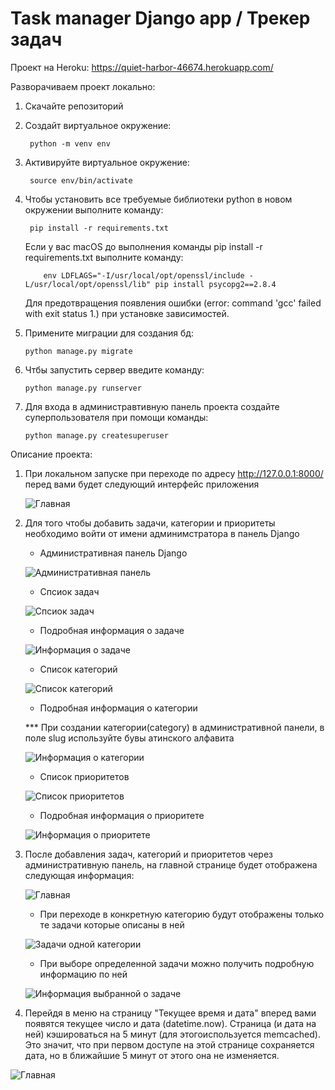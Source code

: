 # Task manager Django app / Трекер задач

Проект на Heroku: https://quiet-harbor-46674.herokuapp.com/

Разворачиваем проект локально:

1. Скачайте репозиторий

2. Создайт виртуальное окружение: 

        python -m venv env
       
3. Активируйте виртуальное окружение: 

        source env/bin/activate
        
4. Чтобы установить все требуемые библиотеки python в новом окружении выполните команду: 

        pip install -r requirements.txt
   
   Если у вас macOS до выполнения команды pip install -r requirements.txt выполните команду:       
   
           env LDFLAGS="-I/usr/local/opt/openssl/include -L/usr/local/opt/openssl/lib" pip install psycopg2==2.8.4      
   
   Для предотвращения появления ошибки (error: command 'gcc' failed with exit status 1.) при установке зависимостей.
   
5. Примените миграции для создания бд: 

       python manage.py migrate

6. Чтбы запустить сервер введите команду: 

       python manage.py runserver

7. Для входа в администравтивную панель проекта создайте суперпользователя при помощи команды: 

       python manage.py createsuperuser


Описание проекта:

1. При локальном запуске при переходе по адресу http://127.0.0.1:8000/ перед вами будет следующий интерфейс приложения

   ![Главная](/screenshots/screen_1.png)

2. Для того чтобы добавить задачи, категории и приоритеты необходимо войти от имени админимстратора в панель Django 

   - Административная панель Django

   ![Административная панель](/screenshots/screen_4.png)
   
   - Спсиок задач
   
   ![Спсиок задач](/screenshots/screen_5.png)
   
   - Подробная информация о задаче
   
   ![Информация о задаче](/screenshots/screen_6.png)
   
   - Список категорий
   
   ![Список категорий](/screenshots/screen_7.png)
   
   - Подробная информация о категории
   
    *** При создании категории(category) в административной панели, в поле slug используйте бувы атинского алфавита
   
   ![Информация о категории](/screenshots/screen_8.png)
   
   - Список приоритетов
   
   ![Список приоритетов](/screenshots/screen_9.png)
   
   - Подробная информация о приоритете
   
   ![Информация о приоритете](/screenshots/screen_10.png)

3. После добавления задач, категорий и приоритетов через административную панель, на главной странице будет отображена следующая информация:
   
   ![Главная](/screenshots/screen_2.png)
   
   - При переходе в конкретную категорию будут отображены только те задачи которые описаны в ней
   
   ![Задачи одной категории](/screenshots/screen_11.png)
   
   - При выборе определенной задачи можно получить подробную информацию по ней
   
   ![Информация выбранной о задаче](/screenshots/screen_12.png)
   
 4. Перейдя в меню на страницу "Текущее время и дата" вперед вами появятся текущее число и дата (datetime.now). Страница (и дата на ней) кэшироваться на 5 минут (для этогоиспользуется memcached). Это значит, что при первом доступе на этой странице сохраняется дата, но в ближайшие 5 минут от этого она не изменяется.
   
   ![Главная](/screenshots/screen_3.png)


